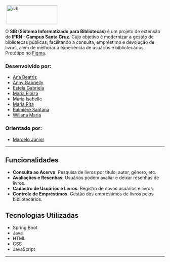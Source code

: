 &nbsp;<img align="center" height="60" width="160" src="https://github.com/xmariaxrita/sib/assets/134535391/fabf5b76-2b35-4556-9ff1-09fc2afba66f" alt="sib">

O **SIB (Sistema Informatizado para Bibliotecas)** é um projeto de extensão do **IFRN - Campus Santa Cruz**. Cujo objetivo é modernizar a gestão de bibliotecas públicas, facilitando a consulta, empréstimo e devolução de livros, além de melhorar a experiência de usuários e bibliotecários. Protótipo no [Figma](https://www.figma.com/design/KrJI1muMsrr4KM93sBtYbo/SIB-(Copy)?node-id=0-1&t=5VBLJrTO34SJPekt-1).

### Desenvolvido por:
- [Ana Beatriz](https://github.com/ana0beatrix)
- [Anny Gabrielly](https://github.com/annymalCorvinal)
- [Estela Gabriela](https://github.com/gabieste)
- [Maria Eloiza](https://github.com/BRILHANT3)
- [Maria Isabelle](https://github.com/Isabellsl)
- [Maria Rita](https://github.com/xmariaxrita)
- [Palmiére Santana](https://github.com/yery-san)
- [Willana Maria](https://github.com/millana28)

### Orientado por:
- [Marcelo Júnior](https://github.com/MimMarcelo)

---

## Funcionalidades

- **Consulta ao Acervo**: Pesquisa de livros por título, autor, gênero, etc.
- **Avaliações e Resenhas**: Usuários podem avaliar e deixar resenhas de livros.
- **Cadastro de Usuários e Livros**: Registro de novos usuários e livros.
- **Controle de Empréstimos**: Gestão dos empréstimos de livros pelos bibliotecários.

## Tecnologias Utilizadas

- Spring Boot
- Java
- HTML
- CSS
- JavaScript

---
